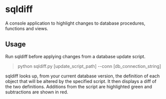# sqldiff

A console application to highlight changes to database procedures, functions and views.

## Usage

Run sqldiff before applying changes from a database update script.

> python sqldiff.py [update_script_path] --conn [db_connection_string]

sqldiff looks up, from your current database version, the definition of each object that will be altered by the specified script. It then displays a diff of the two definitions. Additions from the script are highlighted green and subtractions are shown in red.

